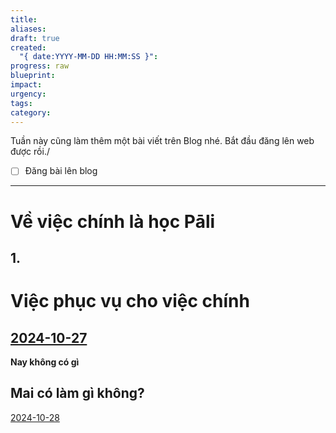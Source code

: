```yaml
---
title: 
aliases: 
draft: true
created:
  "{ date:YYYY-MM-DD HH:MM:SS }": 
progress: raw
blueprint: 
impact: 
urgency: 
tags: 
category:
---
```

Tuần này cũng làm thêm một bài viết trên Blog nhé. Bắt đầu đăng lên web được rồi./
- [ ] Đăng bài lên blog

---
# Về việc chính là học Pāli
## 1. 


# Việc phục vụ cho việc chính
## [2024-10-27](3%20-%20Daily%20Note/2024-10-27.md)
**Nay không có gì**

## Mai có làm gì không?
[2024-10-28](2.%20Track/2024-10-28.md)


